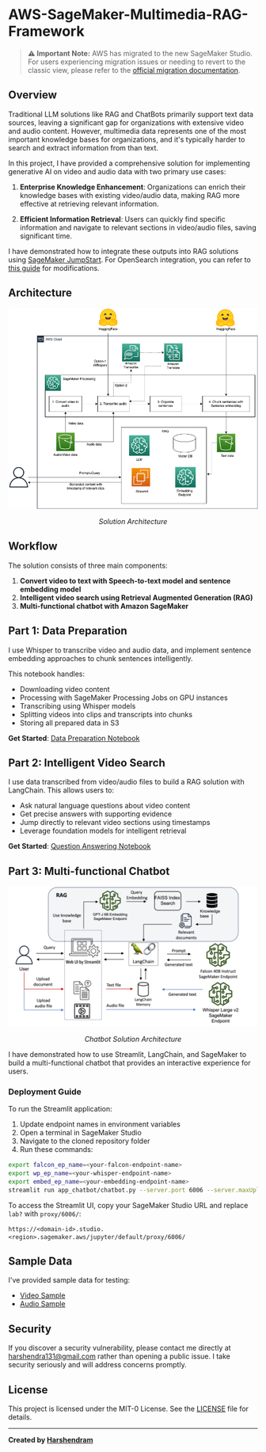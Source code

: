 # AWS-SageMaker-Multimedia-RAG-Framework

> **⚠️ Important Note:** AWS has migrated to the new SageMaker Studio. For users experiencing migration issues or needing to revert to the classic view, please refer to the [official migration documentation](https://docs.aws.amazon.com/sagemaker/latest/dg/studio-updated-migrate-ui.html#studio-updated-migrate-revert).

## Overview

Traditional LLM solutions like RAG and ChatBots primarily support text data sources, leaving a significant gap for organizations with extensive video and audio content. However, multimedia data represents one of the most important knowledge bases for organizations, and it's typically harder to search and extract information from than text.

In this project, I have provided a comprehensive solution for implementing generative AI on video and audio data with two primary use cases:

1. **Enterprise Knowledge Enhancement**: Organizations can enrich their knowledge bases with existing video/audio data, making RAG more effective at retrieving relevant information.

2. **Efficient Information Retrieval**: Users can quickly find specific information and navigate to relevant sections in video/audio files, saving significant time.

I have demonstrated how to integrate these outputs into RAG solutions using [SageMaker JumpStart](https://aws.amazon.com/blogs/machine-learning/question-answering-using-retrieval-augmented-generation-with-foundation-models-in-amazon-sagemaker-jumpstart/). For OpenSearch integration, you can refer to [this guide](https://aws.amazon.com/blogs/machine-learning/build-a-powerful-question-answering-bot-with-amazon-sagemaker-amazon-opensearch-service-streamlit-and-langchain/) for modifications.

## Architecture

<div align="center">
<img width="800" src="images/offline_architecture.png" alt="Solution Architecture">
<p><em>Solution Architecture</em></p>
</div>

## Workflow

The solution consists of three main components:

1. **Convert video to text with Speech-to-text model and sentence embedding model**
2. **Intelligent video search using Retrieval Augmented Generation (RAG)**
3. **Multi-functional chatbot with Amazon SageMaker**

## Part 1: Data Preparation

I use Whisper to transcribe video and audio data, and implement sentence embedding approaches to chunk sentences intelligently.

This notebook handles:

- Downloading video content
- Processing with SageMaker Processing Jobs on GPU instances
- Transcribing using Whisper models
- Splitting videos into clips and transcripts into chunks
- Storing all prepared data in S3

**Get Started**: [Data Preparation Notebook](data_preparation.ipynb)

## Part 2: Intelligent Video Search

I use data transcribed from video/audio files to build a RAG solution with LangChain. This allows users to:

- Ask natural language questions about video content
- Get precise answers with supporting evidence
- Jump directly to relevant video sections using timestamps
- Leverage foundation models for intelligent retrieval

**Get Started**: [Question Answering Notebook](video_question_answering_langchain.ipynb)

## Part 3: Multi-functional Chatbot

<div align="center">
<img width="800" src="images/architecture_UI.png" alt="Chatbot Architecture">
<p><em>Chatbot Solution Architecture</em></p>
</div>

I have demonstrated how to use Streamlit, LangChain, and SageMaker to build a multi-functional chatbot that provides an interactive experience for users.

### Deployment Guide

To run the Streamlit application:

1. Update endpoint names in environment variables
2. Open a terminal in SageMaker Studio
3. Navigate to the cloned repository folder
4. Run these commands:

```bash
export falcon_ep_name=<your-falcon-endpoint-name>
export wp_ep_name=<your-whisper-endpoint-name>
export embed_ep_name=<your-embedding-endpoint-name>
streamlit run app_chatbot/chatbot.py --server.port 6006 --server.maxUploadSize 6
```

To access the Streamlit UI, copy your SageMaker Studio URL and replace `lab?` with `proxy/6006/`:

```
https://<domain-id>.studio.<region>.sagemaker.aws/jupyter/default/proxy/6006/
```

## Sample Data

I've provided sample data for testing:

- [Video Sample](test_raw_data/demo-video-sagemaker-doc.mp4)
- [Audio Sample](test_raw_data/test.webm)

## Security

If you discover a security vulnerability, please contact me directly at [harshendra131@gmail.com](mailto:harshendra131@gmail.com) rather than opening a public issue. I take security seriously and will address concerns promptly.

## License

This project is licensed under the MIT-0 License. See the [LICENSE](LICENSE) file for details.

---

**Created by [Harshendram](https://github.com/harshendram)**
